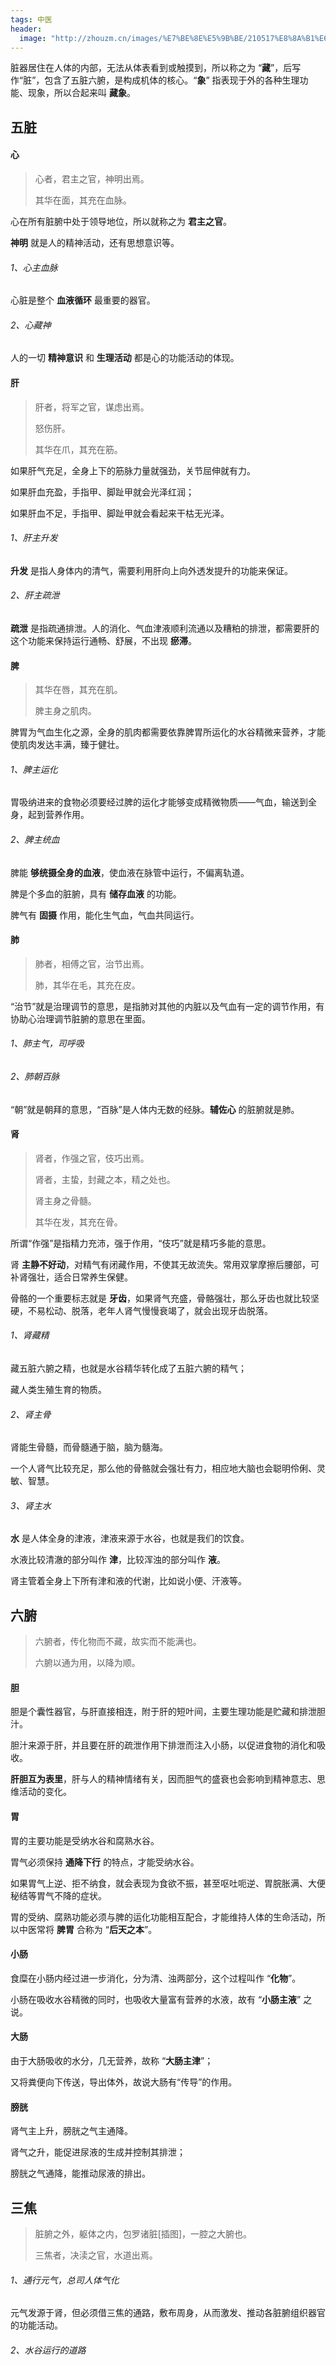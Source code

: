 ```yaml
---
tags: 中医
header:
  image: "http://zhouzm.cn/images/%E7%BE%8E%E5%9B%BE/210517%E8%8A%B1%E6%B5%B7.jpg"
---
```




脏器居住在人体的内部，无法从体表看到或触摸到，所以称之为 “**藏**”，后写作“脏”，包含了五脏六腑，是构成机体的核心。“**象**” 指表现于外的各种生理功能、现象，所以合起来叫 **藏象**。



## 五脏

#### 心

> 心者，君主之官，神明出焉。
>
> 其华在面，其充在血脉。

心在所有脏腑中处于领导地位，所以就称之为 **君主之官**。

**神明** 就是人的精神活动，还有思想意识等。



###### 1、心主血脉

心脏是整个 **血液循环** 最重要的器官。



###### 2、心藏神

人的一切 **精神意识** 和 **生理活动** 都是心的功能活动的体现。



#### 肝

> 肝者，将军之官，谋虑出焉。
>
> 怒伤肝。
>
> 其华在爪，其充在筋。

如果肝气充足，全身上下的筋脉力量就强劲，关节屈伸就有力。

如果肝血充盈，手指甲、脚趾甲就会光泽红润；

如果肝血不足，手指甲、脚趾甲就会看起来干枯无光泽。



###### 1、肝主升发

**升发** 是指人身体内的清气，需要利用肝向上向外透发提升的功能来保证。



###### 2、肝主疏泄

**疏泄** 是指疏通排泄。人的消化、气血津液顺利流通以及糟粕的排泄，都需要肝的这个功能来保持运行通畅、舒展，不出现 **瘀滞**。



#### 脾

> 其华在唇，其充在肌。
>
> 脾主身之肌肉。

脾胃为气血生化之源，全身的肌肉都需要依靠脾胃所运化的水谷精微来营养，才能使肌肉发达丰满，臻于健壮。



###### 1、脾主运化

胃吸纳进来的食物必须要经过脾的运化才能够变成精微物质——气血，输送到全身，起到营养作用。



###### 2、脾主统血

脾能 **够统摄全身的血液**，使血液在脉管中运行，不偏离轨道。

脾是个多血的脏腑，具有 **储存血液** 的功能。

脾气有 **固摄** 作用，能化生气血，气血共同运行。



#### 肺

> 肺者，相傅之官，治节出焉。
>
> 肺，其华在毛，其充在皮。

“治节”就是治理调节的意思，是指肺对其他的内脏以及气血有一定的调节作用，有协助心治理调节脏腑的意思在里面。



###### 1、肺主气，司呼吸

###### 2、肺朝百脉

“朝”就是朝拜的意思，“百脉”是人体内无数的经脉。**辅佐心** 的脏腑就是肺。



#### 肾

> 肾者，作强之官，伎巧出焉。
>
> 肾者，主蛰，封藏之本，精之处也。
>
> 肾主身之骨髓。
>
> 其华在发，其充在骨。

所谓“作强”是指精力充沛，强于作用，“伎巧”就是精巧多能的意思。

肾 **主静不好动**，对精气有闭藏作用，不使其无故流失。常用双掌摩擦后腰部，可补肾强壮，适合日常养生保健。

骨骼的一个重要标志就是 **牙齿**，如果肾气充盛，骨骼强壮，那么牙齿也就比较坚硬，不易松动、脱落，老年人肾气慢慢衰竭了，就会出现牙齿脱落。



###### 1、肾藏精

藏五脏六腑之精，也就是水谷精华转化成了五脏六腑的精气；

藏人类生殖生育的物质。



###### 2、肾主骨

肾能生骨髓，而骨髓通于脑，脑为髓海。

一个人肾气比较充足，那么他的骨骼就会强壮有力，相应地大脑也会聪明伶俐、灵敏、智慧。



###### 3、肾主水

**水** 是人体全身的津液，津液来源于水谷，也就是我们的饮食。

水液比较清澈的部分叫作 **津**，比较浑浊的部分叫作 **液**。

肾主管着全身上下所有津和液的代谢，比如说小便、汗液等。



## 六腑

> 六腑者，传化物而不藏，故实而不能满也。
>
> 六腑以通为用，以降为顺。



#### 胆

胆是个囊性器官，与肝直接相连，附于肝的短叶间，主要生理功能是贮藏和排泄胆汁。

胆汁来源于肝，并且要在肝的疏泄作用下排泄而注入小肠，以促进食物的消化和吸收。

**肝胆互为表里**，肝与人的精神情绪有关，因而胆气的盛衰也会影响到精神意志、思维活动的变化。



#### 胃

胃的主要功能是受纳水谷和腐熟水谷。

胃气必须保持 **通降下行** 的特点，才能受纳水谷。

如果胃气上逆、拒不纳食，就会表现为食欲不振，甚至呕吐呃逆、胃脘胀满、大便秘结等胃气不降的症状。

胃的受纳、腐熟功能必须与脾的运化功能相互配合，才能维持人体的生命活动，所以中医常将 **脾胃** 合称为 “**后天之本**”。



#### 小肠

食糜在小肠内经过进一步消化，分为清、浊两部分，这个过程叫作 “**化物**”。

小肠在吸收水谷精微的同时，也吸收大量富有营养的水液，故有 “**小肠主液**” 之说。



#### 大肠

由于大肠吸收的水分，几无营养，故称 “**大肠主津**”；

又将粪便向下传送，导出体外，故说大肠有“传导”的作用。



#### 膀胱

肾气主上升，膀胱之气主通降。

肾气之升，能促进尿液的生成并控制其排泄；

膀胱之气通降，能推动尿液的排出。



## 三焦

> 脏腑之外，躯体之内，包罗诸脏[插图]，一腔之大腑也。
>
> 三焦者，决渎之官，水道出焉。



###### 1、通行元气，总司人体气化

元气发源于肾，但必须借三焦的通路，敷布周身，从而激发、推动各脏腑组织器官的功能活动。



###### 2、水谷运行的道路

